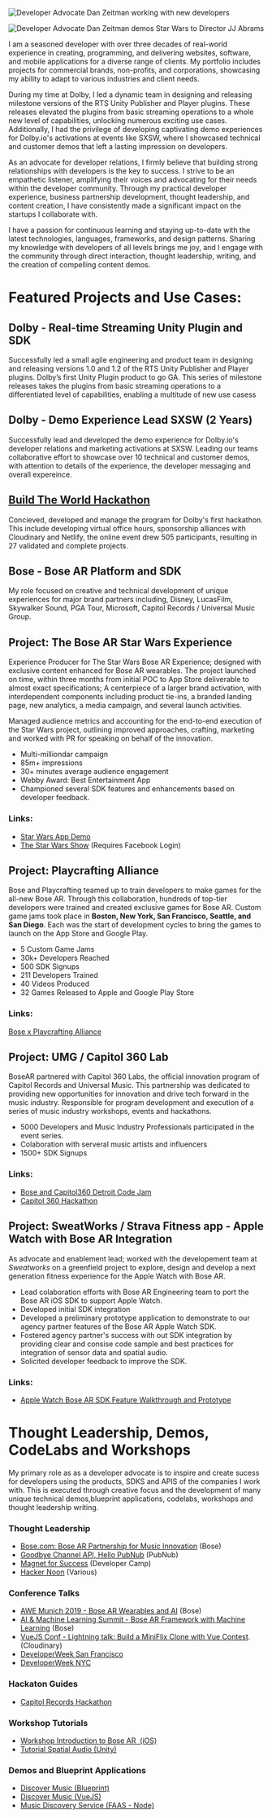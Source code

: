 
![Developer Advocate Dan Zeitman working with new developers](./DanDevRel.jpg)

![Developer Advocate Dan Zeitman demos Star Wars to Director JJ Abrams](./Dan-JJ-Starwars.jpg)

I am a seasoned developer with over three decades of real-world experience in creating, programming, and delivering websites, software, and mobile applications for a diverse range of clients. My portfolio includes projects for commercial brands, non-profits, and corporations, showcasing my ability to adapt to various industries and client needs.

During my time at Dolby, I led a dynamic team in designing and releasing milestone versions of the RTS Unity Publisher and Player plugins. These releases elevated the plugins from basic streaming operations to a whole new level of capabilities, unlocking numerous exciting use cases. Additionally, I had the privilege of developing captivating demo experiences for Dolby.io's activations at events like SXSW, where I showcased technical and customer demos that left a lasting impression on developers.

As an advocate for developer relations, I firmly believe that building strong relationships with developers is the key to success. I strive to be an empathetic listener, amplifying their voices and advocating for their needs within the developer community. Through my practical developer experience, business partnership development, thought leadership, and content creation, I have consistently made a significant impact on the startups I collaborate with.

I have a passion for continuous learning and staying up-to-date with the latest technologies, languages, frameworks, and design patterns. Sharing my knowledge with developers of all levels brings me joy, and I engage with the community through direct interaction, thought leadership, writing, and the creation of compelling content demos.

# Featured Projects and Use Cases:
## Dolby - Real-time Streaming Unity Plugin and SDK
Successfully led a small agile engineering and product team in designing and releasing versions 1.0 and 1.2 of the RTS Unity Publisher and Player plugins. Dolby’s first Unity Plugin product to go GA. This series of milestone releases takes the plugins from basic streaming operations to a differentiated level of capabilities, enabling a multitude of new use casess

## Dolby - Demo Experience Lead SXSW (2 Years) 
Successfully lead and developed the demo experience for Dolby.io's developer relations and marketing activations at SXSW. Leading our teams collaborative effort to showcase over 10 technical and customer demos, with attention to details of the experience, the developer messaging and overall expereince. 

## [Build The World Hackathon](https://dolbyio-hackathon-2021.devpost.com/?ref_feature=challenge&ref_medium=discover)
Concieved, developed and manage the program for Dolby's first hackathon. This include developing virtual office hours, sponsorship alliances with Cloudinary and Netlify, the online event drew 505 participants, resulting in 27 validated and complete projects. 

## Bose - Bose AR Platform and SDK
My role focused on creative and technical development of unique experiences for major brand partners including, Disney, LucasFilm, Skywalker Sound, PGA Tour, Microsoft, Capitol Records / Universal Music Group.

## Project: The Bose AR Star Wars Experience
Experience Producer for The Star Wars Bose AR Experience; designed with exclusive content enhanced for Bose AR wearables. The project launched on time, within three months from initial POC to App Store deliverable to almost exact specifications; A centerpiece of a larger brand activation, with interdependent components including product tie-ins, a branded landing page, new analytics, a media campaign, and several launch activities.

Managed audience metrics and accounting for the end-to-end execution of the Star Wars project, outlining improved approaches, crafting, marketing and worked with PR for speaking on behalf of the innovation.

- Multi-milliondar campaign
- 85m+ impressions 
- 30+ minutes average audience engagement
- Webby Award: Best Entertainment App 
- Championed several SDK features and enhancements based on developer feedback.
### Links:
- [Star Wars App Demo](https://vimeo.com/400499649/bd228b1f81)
- [The Star Wars Show](https://www.facebook.com/watch/?v=393671781359981) (Requires Facebook Login)

## Project: Playcrafting Alliance
Bose and Playcrafting teamed up to train developers to make games for the all-new Bose AR. Through this collaboration, hundreds of top-tier developers were trained and created exclusive games for Bose AR. Custom game jams took place in **Boston, New York, San Francisco, Seattle, and San Diego**. Each was the start of development cycles to bring the games to launch on the App Store and Google Play.

- 5 Custom Game Jams
- 30k+ Developers Reached
- 500 SDK Signups
- 211 Developers Trained
- 40 Videos Produced
- 32 Games Released to Apple and Google Play Store
### Links:
[Bose x Playcrafting Alliance](https://www.youtube.com/watch?v=cWiNMmSQLUs)

## Project: UMG / Capitol 360 Lab
BoseAR partnered with Capitol 360 Labs, the official innovation program of Capitol Records and Universal Music. This partnership was dedicated to providing new opportunities for innovation and drive tech forward in the music industry.  Responsible for program development and execution of a series of music industry workshops, events and hackathons.

- 5000 Developers and Music Industry Professionals participated in the event series.
- Colaboration with serveral music artists and influencers
- 1500+ SDK Signups

### Links:
- [Bose and Capitol360 Detroit Code Jam](https://www.youtube.com/watch?v=L7SiIWxtc4U)
- [Capitol 360 Hackathon](https://youtu.be/-Gw95Yh9qNQ)

## Project: SweatWorks / Strava Fitness app - Apple Watch with Bose AR Integration
As advocate and enablement lead; worked with the developement team at *Sweatworks* on a greenfield project to explore, design and develop a next generation fitness experience for the Apple Watch with Bose AR.

- Lead colaboration efforts with Bose AR Engineering team to port the Bose AR iOS SDK to support Apple Watch.
- Developed initial SDK integration
- Developed a preliminary prototype application to demonstrate to our agency partner features of the Bose AR Apple Watch SDK.
- Fostered agency partner's success with out SDK integration by providing clear and consise code sample and best practices for integration of sensor data and spatial audio.
- Solicited developer feedback to improve the SDK. 

### Links:
- [Apple Watch Bose AR SDK Feature Walkthrough and Prototype](https://vimeo.com/410422025/a1a7680b07)

# Thought Leadership, Demos, CodeLabs and Workshops
My primary role as as a developer advocate is to inspire and create sucess for developers using the products, SDKS and APIS of the companies I work with.
This is executed through creative focus and the development of many unique technical demos,blueprint applications, codelabs, workshops and thought leadership writing.

### Thought Leadership
- [Bose.com: Bose AR Partnership for Music Innovation](https://medium.com/@danzeitman/bose-ar-and-capitol-records-partner-to-drive-innovation-in-music-400bc4804a0a) (Bose)
- [Goodbye Channel API, Hello PubNub](https://medium.com/@danzeitman/goodbye-channel-api-hello-pubnub-284f0b749f3e) (PubNub)
- [Magnet for Success](https://devca.mp/ps119sucess-6017a699eb17) (Developer Camp)
- [Hacker Noon](https://hackernoon.com/u/danzeitman)  (Various)
### Conference Talks
- [AWE Munich 2019 - Bose AR Wearables and AI](https://youtu.be/dYfCTavWQxY) (Bose)
- [AI & Machine Learning Summit - Bose AR Framework with Machine Learning](https://youtu.be/unlDICV7r0k) (Bose)
- [VueJS Conf - Lightning talk: Build a MiniFlix Clone with Vue Contest](https://codetalks.tv/talk/build-a-miniflix-clone-with-vue-contest-with-dan-zeitman-a1x5c3ekawu). (Cloudinary)
- [DeveloperWeek San Francisco](https://developerweeksfbayarea2018.sched.com/dan812)  
- [DeveloperWeek NYC](https://developerweekny2018.sched.com/speaker/dan812)  
### Hackaton Guides
- [Capitol Records Hackathon](https://cloudinary.gitbook.io/cil-hackathon-guide/)
### Workshop Tutorials
- [Workshop Introduction to Bose AR  (iOS)](https://bosedevs.gitbook.io/bose-ar-ios-workshop/)
- [Tutorial Spatial Audio (Unity)](https://bosedevs.gitbook.io/spatial-audio-experiences-with-bose-ar/)
### Demos and Blueprint Applications
- [Discover Music (Blueprint)](https://cloudinary.gitbook.io/cil-hackathon-guide/blueprints/discover-music)
- [Discover Music (VueJS)](https://github.com/cloudinary-developers/discover-cmg-music)
- [Music Discovery Service (FAAS - Node)](https://github.com/cloudinary-developers/music-discovery-service)
